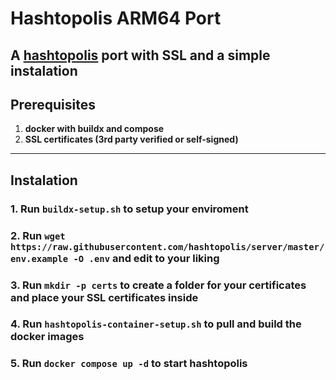 # Hashtopolis ARM64 Port

A <a href="https://github.com/hashtopolis">hashtopolis</a> port with SSL and a simple instalation
---

## Prerequisites

1. **docker with buildx and compose**
2. **SSL certificates (3rd party verified or self-signed)**
---

## Instalation
### 1. Run ```buildx-setup.sh``` to setup your enviroment
### 2. Run ```wget https://raw.githubusercontent.com/hashtopolis/server/master/env.example -O .env``` and edit to your liking
### 3. Run ```mkdir -p certs``` to create a folder for your certificates and place your SSL certificates inside
### 4. Run ```hashtopolis-container-setup.sh``` to pull and build the docker images
### 5. Run ```docker compose up -d``` to start hashtopolis
